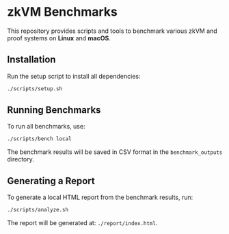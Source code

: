 # zkVM Benchmarks

This repository provides scripts and tools to benchmark various zkVM and proof systems on **Linux** and **macOS**.

## Installation

Run the setup script to install all dependencies:
```bash
./scripts/setup.sh
```

## Running Benchmarks

To run all benchmarks, use:
```bash
./scripts/bench local
```

The benchmark results will be saved in CSV format in the `benchmark_outputs` directory.

## Generating a Report

To generate a local HTML report from the benchmark results, run:
```bash
./scripts/analyze.sh
```

The report will be generated at:  `./report/index.html`.

